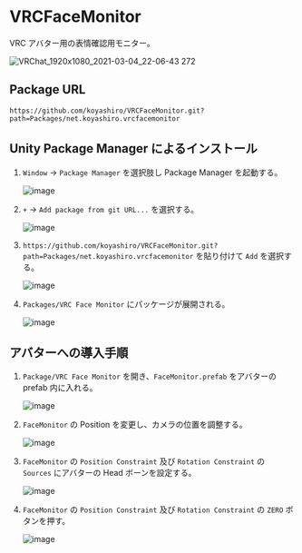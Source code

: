 # VRCFaceMonitor

VRC アバター用の表情確認用モニター。

![VRChat_1920x1080_2021-03-04_22-06-43 272](https://user-images.githubusercontent.com/6698252/109968925-a3846180-7d36-11eb-9781-d875546feac8.png)

## Package URL

`https://github.com/koyashiro/VRCFaceMonitor.git?path=Packages/net.koyashiro.vrcfacemonitor`

## Unity Package Manager によるインストール

1. `Window` -> `Package Manager` を選択肢し Package Manager を起動する。

   ![image](https://user-images.githubusercontent.com/6698252/126033210-9ec5dd9e-46cd-45a6-830d-eab51171ee68.png)

2. `+` -> `Add package from git URL...` を選択する。

   ![image](https://user-images.githubusercontent.com/6698252/126033246-b82e6d11-198e-4617-a006-ebf086518892.png)

3. `https://github.com/koyashiro/VRCFaceMonitor.git?path=Packages/net.koyashiro.vrcfacemonitor` を貼り付けて `Add` を選択する。

   ![image](https://user-images.githubusercontent.com/6698252/126033265-67db425d-b0a8-498f-9910-e72f97eaaa7a.png)

4. `Packages/VRC Face Monitor` にパッケージが展開される。

   ![image](https://user-images.githubusercontent.com/6698252/126033308-7e0b8195-4d6b-4963-bbc2-9e770b24b440.png)

## アバターへの導入手順

1. `Package/VRC Face Monitor` を開き、`FaceMonitor.prefab` をアバターの prefab 内に入れる。

   ![image](https://user-images.githubusercontent.com/6698252/130225133-8aff41b4-65c8-4937-923b-14404f5c60c4.png)

2. `FaceMonitor` の Position を変更し、カメラの位置を調整する。

   ![image](https://user-images.githubusercontent.com/6698252/130225782-ead3e856-9ced-43ad-8b67-35612b1258eb.png)

3. `FaceMonitor` の `Position Constraint` 及び `Rotation Constraint` の `Sources` にアバターの Head ボーンを設定する。

   ![image](https://user-images.githubusercontent.com/6698252/130226309-051c4d95-6a90-4520-aee9-ab4a0ac4ccf0.png)

4. `FaceMonitor` の `Position Constraint` 及び `Rotation Constraint` の `ZERO` ボタンを押す。

   ![image](https://user-images.githubusercontent.com/6698252/130226414-c1b93b67-1550-46e1-96aa-4f1178f54478.png)
